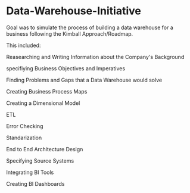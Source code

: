 # Data-Warehouse-Initiative

Goal was to simulate the process of building a data warehouse for a business following the Kimball Approach/Roadmap.



This included:

Reasearching and Writing Information about the Company's Background 

specifiying Business Objectives and Imperatives

Finding Problems and Gaps that a Data Warehouse would solve

Creating Business Process Maps

Creating a Dimensional Model

ETL

Error Checking

Standarization

End to End Architecture Design

Specifying Source Systems

Integrating BI Tools

Creating BI Dashboards
